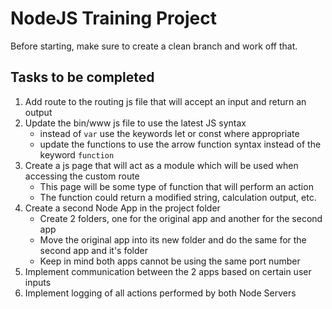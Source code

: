 # NodeJS Training Project

Before starting, make sure to create a clean branch and work off that.

## Tasks to be completed
1. Add route to the routing js file that will accept an input and return an output
2. Update the bin/www js file to use the latest JS syntax
    * instead of `var` use the keywords let or const where appropriate
    * update the functions to use the arrow function syntax instead of the keyword `function`
3. Create a js page that will act as a module which will be used when accessing the custom route
    * This page will be some type of function that will perform an action
    * The function could return a modified string, calculation output, etc.
4. Create a second Node App in the project folder
    * Create 2 folders, one for the original app and another for the second app
    * Move the original app into its new folder and do the same for the second app and it's folder
    * Keep in mind both apps cannot be using the same port number
5. Implement communication between the 2 apps based on certain user inputs
6. Implement logging of all actions performed by both Node Servers
